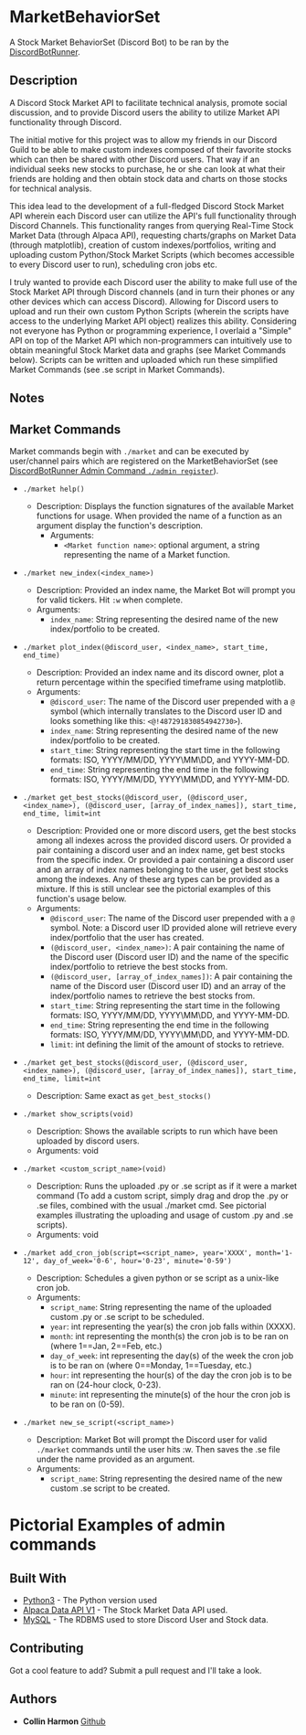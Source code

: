 # MarketBehaviorSet

A Stock Market BehaviorSet (Discord Bot) to be ran by the [DiscordBotRunner](https://github.com/collinharmon/DiscordBotRunner).

## Description

A Discord Stock Market API to facilitate technical analysis, promote social discussion, and to provide Discord users the ability to utilize Market API functionality through Discord.

The initial motive for this project was to allow my friends in our Discord Guild to be able to make custom indexes composed of their favorite stocks which can then be shared with other Discord users. That way if an individual seeks new stocks to purchase, he or she can look at what their friends are holding and then obtain stock data and charts on those stocks for technical analysis. 

This idea lead to the development of a full-fledged Discord Stock Market API wherein each Discord user can utilize the API's full functionality through Discord Channels. This functionality ranges from querying Real-Time Stock Market Data (through Alpaca API), requesting charts/graphs on Market Data (through matplotlib), creation of custom indexes/portfolios, writing and uploading custom Python/Stock Market Scripts (which becomes accessible to every Discord user to run), scheduling cron jobs etc. 

I truly wanted to provide each Discord user the ability to make full use of the Stock Market API through Discord channels (and in turn their phones or any other devices which can access Discord). Allowing for Discord users to upload and run their own custom Python Scripts (wherein the scripts have access to the underlying Market API object) realizes this ability. Considering not everyone has Python or programming experience, I overlaid a "Simple" API on top of the Market API which non-programmers can intuitively use to obtain meaningful Stock Market data and graphs (see Market Commands below). Scripts can be written and uploaded which run these simplified Market Commands (see .se script in Market Commands).

## Notes


## Market Commands

Market commands begin with `./market` and can be executed by user/channel pairs which are registered on the MarketBehaviorSet (see [DiscordBotRunner Admin Command `./admin register`](https://github.com/collinharmon/DiscordBotRunner#admin-commands)).

* `./market help()`
  * Description: Displays the function signatures of the available Market functions for usage. When provided the name of a function as an argument display the function's description.
	* Arguments:   
		*	`<Market function name>`: optional argument, a string representing the name of a Market function.

* `./market new_index(<index_name>)`
	* Description: Provided an index name, the Market Bot will prompt you for valid tickers. Hit `:w` when complete.
	* Arguments:   
		*	`index_name`: String representing the desired name of the new index/portfolio to be created.

* `./market plot_index(@discord_user, <index_name>, start_time, end_time)`
	* Description: Provided an index name and its discord owner, plot a return percentage within the specified timeframe using matplotlib.
	* Arguments:   
		*	`@discord_user`: The name of the Discord user prepended with a `@` symbol (which internally translates to the Discord user ID and looks something like this: `<@!487291830854942730>`).
		*	`index_name`:    String representing the desired name of the new index/portfolio to be created.
		*	`start_time`:    String representing the start time in the following formats: ISO, YYYY/MM/DD, YYYY\MM\DD, and YYYY-MM-DD.
		*	`end_time`:      String representing the end time in the following formats: ISO, YYYY/MM/DD, YYYY\MM\DD, and YYYY-MM-DD.

* `./market get_best_stocks(@discord_user, (@discord_user, <index_name>), (@discord_user, [array_of_index_names]), start_time, end_time, limit=int`
	* Description: Provided one or more discord users, get the best stocks among all indexes across the provided discord users. Or provided a pair containing a discord user and an index name, get best stocks from the specific index. Or provided a pair containing a discord user and an array of index names belonging to the user, get best stocks among the indexes. Any of these arg types can be provided as a mixture. If this is still unclear see the pictorial examples of this function's usage below.
	* Arguments:   
		*	`@discord_user`:                           The name of the Discord user prepended with a `@` symbol. Note: a Discord user ID provided alone will retrieve every index/portfolio that the user has created.
		* `(@discord_user, <index_name>)`:           A pair containing the name of the Discord user (Discord user ID) and the name of the specific index/portfolio to retrieve the best stocks from.
		* `(@discord_user, [array_of_index_names])`: A pair containing the name of the Discord user (Discord user ID) and an array of the index/portfolio names to retrieve the best stocks from.
		*	`start_time`:                              String representing the start time in the following formats: ISO, YYYY/MM/DD, YYYY\MM\DD, and YYYY-MM-DD.
		*	`end_time`:                                String representing the end time in the following formats: ISO, YYYY/MM/DD, YYYY\MM\DD, and YYYY-MM-DD.
		*	`limit`:                                   int defining the limit of the amount of stocks to retrieve.

* `./market get_best_stocks(@discord_user, (@discord_user, <index_name>), (@discord_user, [array_of_index_names]), start_time, end_time, limit=int`
	* Description: Same exact as `get_best_stocks()`

* `./market show_scripts(void)`
	* Description:  Shows the available scripts to run which have been uploaded by discord users.
	* Arguments:    void

* `./market <custom_script_name>(void)`
	* Description: Runs the uploaded .py or .se script as if it were a market command (To add a custom script, simply drag and drop the .py or .se files, combined with the usual ./market cmd. See pictorial examples illustrating the uploading and usage of custom .py and .se scripts).
	* Arguments:   void

* `./market add_cron_job(script=<script_name>, year='XXXX', month='1-12', day_of_week='0-6', hour='0-23', minute='0-59')`
	* Description: Schedules a given python or se script as a unix-like cron job.
	* Arguments:   
		*	`script_name`: String representing the name of the uploaded custom .py or .se script to be scheduled.
		*	`year`:        int representing the year(s) the cron job falls within (XXXX).
		*	`month`:       int representing the month(s) the cron job is to be ran on (where 1==Jan, 2==Feb, etc.)
		*	`day_of_week`: int representing the day(s) of the week the cron job is to be ran on (where 0==Monday, 1==Tuesday, etc.)
		*	`hour`:        int representing the hour(s) of the day the cron job is to be ran on (24-hour clock, 0-23).
		*	`minute`:      int representing the minute(s) of the hour the cron job is to be ran on (0-59).

* `./market new_se_script(<script_name>)`
	* Description: Market Bot will prompt the Discord user for valid `./market` commands until the user hits :w. Then saves the .se file under the name provided as an argument.
	* Arguments:   
		*	`script_name`: String representing the desired name of the new custom .se script to be created.

# Pictorial Examples of admin commands


## Built With

* [Python3](https://www.python.org/) - The Python version used
* [Alpaca Data API V1](https://alpaca.markets/docs/api-documentation/api-v2/market-data/alpaca-data-api-v1/) - The Stock Market Data API used.
* [MySQL](https://www.mysql.com/) - The RDBMS used to store Discord User and Stock data.

## Contributing

Got a cool feature to add? Submit a pull request and I'll take a look.

## Authors

* **Collin Harmon** [Github](https://github.com/CollinHarmon)
